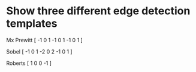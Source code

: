 # Show three different edge detection templates

Mx
Prewitt
[
    -1  0  1
    -1  0  1
    -1  0  1
]

Sobel
[
    -1  0  1
    -2  0  2
    -1  0  1
]

Roberts
[
    1   0
    0  -1
]